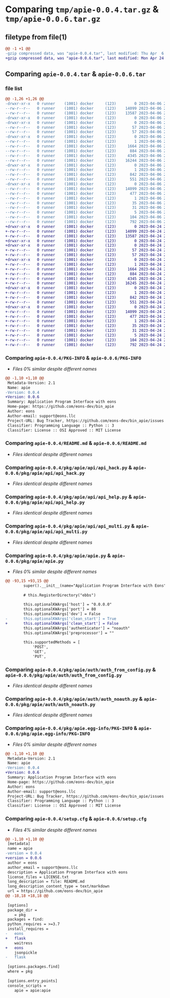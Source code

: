 # Comparing `tmp/apie-0.0.4.tar.gz` & `tmp/apie-0.0.6.tar.gz`

## filetype from file(1)

```diff
@@ -1 +1 @@
-gzip compressed data, was "apie-0.0.4.tar", last modified: Thu Apr  6 23:00:34 2023, max compression
+gzip compressed data, was "apie-0.0.6.tar", last modified: Mon Apr 24 23:05:55 2023, max compression
```

## Comparing `apie-0.0.4.tar` & `apie-0.0.6.tar`

### file list

```diff
@@ -1,26 +1,26 @@
-drwxr-xr-x   0 runner    (1001) docker     (123)        0 2023-04-06 23:00:34.947008 apie-0.0.4/
--rw-r--r--   0 runner    (1001) docker     (123)    14099 2023-04-06 23:00:34.947008 apie-0.0.4/PKG-INFO
--rw-r--r--   0 runner    (1001) docker     (123)    13587 2023-04-06 23:00:16.000000 apie-0.0.4/README.md
-drwxr-xr-x   0 runner    (1001) docker     (123)        0 2023-04-06 23:00:34.943008 apie-0.0.4/pkg/
-drwxr-xr-x   0 runner    (1001) docker     (123)        0 2023-04-06 23:00:34.943008 apie-0.0.4/pkg/apie/
--rw-r--r--   0 runner    (1001) docker     (123)       57 2023-04-06 23:00:25.000000 apie-0.0.4/pkg/apie/__init__.py
--rw-r--r--   0 runner    (1001) docker     (123)       57 2023-04-06 23:00:25.000000 apie-0.0.4/pkg/apie/__main__.py
-drwxr-xr-x   0 runner    (1001) docker     (123)        0 2023-04-06 23:00:34.947008 apie-0.0.4/pkg/apie/api/
--rw-r--r--   0 runner    (1001) docker     (123)        1 2023-04-06 23:00:25.000000 apie-0.0.4/pkg/apie/api/__init__.py
--rw-r--r--   0 runner    (1001) docker     (123)     1664 2023-04-06 23:00:09.000000 apie-0.0.4/pkg/apie/api/api_hack.py
--rw-r--r--   0 runner    (1001) docker     (123)      884 2023-04-06 23:00:09.000000 apie-0.0.4/pkg/apie/api/api_help.py
--rw-r--r--   0 runner    (1001) docker     (123)     4345 2023-04-06 23:00:09.000000 apie-0.0.4/pkg/apie/api/api_multi.py
--rw-r--r--   0 runner    (1001) docker     (123)    16244 2023-04-06 23:00:25.000000 apie-0.0.4/pkg/apie/apie.py
-drwxr-xr-x   0 runner    (1001) docker     (123)        0 2023-04-06 23:00:34.947008 apie-0.0.4/pkg/apie/auth/
--rw-r--r--   0 runner    (1001) docker     (123)        1 2023-04-06 23:00:25.000000 apie-0.0.4/pkg/apie/auth/__init__.py
--rw-r--r--   0 runner    (1001) docker     (123)      842 2023-04-06 23:00:09.000000 apie-0.0.4/pkg/apie/auth/auth_from_config.py
--rw-r--r--   0 runner    (1001) docker     (123)      551 2023-04-06 23:00:09.000000 apie-0.0.4/pkg/apie/auth/auth_noauth.py
-drwxr-xr-x   0 runner    (1001) docker     (123)        0 2023-04-06 23:00:34.947008 apie-0.0.4/pkg/apie.egg-info/
--rw-r--r--   0 runner    (1001) docker     (123)    14099 2023-04-06 23:00:34.000000 apie-0.0.4/pkg/apie.egg-info/PKG-INFO
--rw-r--r--   0 runner    (1001) docker     (123)      477 2023-04-06 23:00:34.000000 apie-0.0.4/pkg/apie.egg-info/SOURCES.txt
--rw-r--r--   0 runner    (1001) docker     (123)        1 2023-04-06 23:00:34.000000 apie-0.0.4/pkg/apie.egg-info/dependency_links.txt
--rw-r--r--   0 runner    (1001) docker     (123)       35 2023-04-06 23:00:34.000000 apie-0.0.4/pkg/apie.egg-info/entry_points.txt
--rw-r--r--   0 runner    (1001) docker     (123)       31 2023-04-06 23:00:34.000000 apie-0.0.4/pkg/apie.egg-info/requires.txt
--rw-r--r--   0 runner    (1001) docker     (123)        5 2023-04-06 23:00:34.000000 apie-0.0.4/pkg/apie.egg-info/top_level.txt
--rw-r--r--   0 runner    (1001) docker     (123)      104 2023-04-06 23:00:25.000000 apie-0.0.4/pyproject.toml
--rw-r--r--   0 runner    (1001) docker     (123)      792 2023-04-06 23:00:34.947008 apie-0.0.4/setup.cfg
+drwxr-xr-x   0 runner    (1001) docker     (123)        0 2023-04-24 23:05:55.427378 apie-0.0.6/
+-rw-r--r--   0 runner    (1001) docker     (123)    14099 2023-04-24 23:05:55.427378 apie-0.0.6/PKG-INFO
+-rw-r--r--   0 runner    (1001) docker     (123)    13587 2023-04-24 23:05:38.000000 apie-0.0.6/README.md
+drwxr-xr-x   0 runner    (1001) docker     (123)        0 2023-04-24 23:05:55.423378 apie-0.0.6/pkg/
+drwxr-xr-x   0 runner    (1001) docker     (123)        0 2023-04-24 23:05:55.427378 apie-0.0.6/pkg/apie/
+-rw-r--r--   0 runner    (1001) docker     (123)       57 2023-04-24 23:05:46.000000 apie-0.0.6/pkg/apie/__init__.py
+-rw-r--r--   0 runner    (1001) docker     (123)       57 2023-04-24 23:05:46.000000 apie-0.0.6/pkg/apie/__main__.py
+drwxr-xr-x   0 runner    (1001) docker     (123)        0 2023-04-24 23:05:55.427378 apie-0.0.6/pkg/apie/api/
+-rw-r--r--   0 runner    (1001) docker     (123)        1 2023-04-24 23:05:46.000000 apie-0.0.6/pkg/apie/api/__init__.py
+-rw-r--r--   0 runner    (1001) docker     (123)     1664 2023-04-24 23:05:31.000000 apie-0.0.6/pkg/apie/api/api_hack.py
+-rw-r--r--   0 runner    (1001) docker     (123)      884 2023-04-24 23:05:31.000000 apie-0.0.6/pkg/apie/api/api_help.py
+-rw-r--r--   0 runner    (1001) docker     (123)     4345 2023-04-24 23:05:31.000000 apie-0.0.6/pkg/apie/api/api_multi.py
+-rw-r--r--   0 runner    (1001) docker     (123)    16245 2023-04-24 23:05:46.000000 apie-0.0.6/pkg/apie/apie.py
+drwxr-xr-x   0 runner    (1001) docker     (123)        0 2023-04-24 23:05:55.427378 apie-0.0.6/pkg/apie/auth/
+-rw-r--r--   0 runner    (1001) docker     (123)        1 2023-04-24 23:05:46.000000 apie-0.0.6/pkg/apie/auth/__init__.py
+-rw-r--r--   0 runner    (1001) docker     (123)      842 2023-04-24 23:05:31.000000 apie-0.0.6/pkg/apie/auth/auth_from_config.py
+-rw-r--r--   0 runner    (1001) docker     (123)      551 2023-04-24 23:05:31.000000 apie-0.0.6/pkg/apie/auth/auth_noauth.py
+drwxr-xr-x   0 runner    (1001) docker     (123)        0 2023-04-24 23:05:55.427378 apie-0.0.6/pkg/apie.egg-info/
+-rw-r--r--   0 runner    (1001) docker     (123)    14099 2023-04-24 23:05:55.000000 apie-0.0.6/pkg/apie.egg-info/PKG-INFO
+-rw-r--r--   0 runner    (1001) docker     (123)      477 2023-04-24 23:05:55.000000 apie-0.0.6/pkg/apie.egg-info/SOURCES.txt
+-rw-r--r--   0 runner    (1001) docker     (123)        1 2023-04-24 23:05:55.000000 apie-0.0.6/pkg/apie.egg-info/dependency_links.txt
+-rw-r--r--   0 runner    (1001) docker     (123)       35 2023-04-24 23:05:55.000000 apie-0.0.6/pkg/apie.egg-info/entry_points.txt
+-rw-r--r--   0 runner    (1001) docker     (123)       31 2023-04-24 23:05:55.000000 apie-0.0.6/pkg/apie.egg-info/requires.txt
+-rw-r--r--   0 runner    (1001) docker     (123)        5 2023-04-24 23:05:55.000000 apie-0.0.6/pkg/apie.egg-info/top_level.txt
+-rw-r--r--   0 runner    (1001) docker     (123)      104 2023-04-24 23:05:46.000000 apie-0.0.6/pyproject.toml
+-rw-r--r--   0 runner    (1001) docker     (123)      792 2023-04-24 23:05:55.427378 apie-0.0.6/setup.cfg
```

### Comparing `apie-0.0.4/PKG-INFO` & `apie-0.0.6/PKG-INFO`

 * *Files 0% similar despite different names*

```diff
@@ -1,10 +1,10 @@
 Metadata-Version: 2.1
 Name: apie
-Version: 0.0.4
+Version: 0.0.6
 Summary: Application Program Interface with eons
 Home-page: https://github.com/eons-dev/bin_apie
 Author: eons
 Author-email: support@eons.llc
 Project-URL: Bug Tracker, https://github.com/eons-dev/bin_apie/issues
 Classifier: Programming Language :: Python :: 3
 Classifier: License :: OSI Approved :: MIT License
```

### Comparing `apie-0.0.4/README.md` & `apie-0.0.6/README.md`

 * *Files identical despite different names*

### Comparing `apie-0.0.4/pkg/apie/api/api_hack.py` & `apie-0.0.6/pkg/apie/api/api_hack.py`

 * *Files identical despite different names*

### Comparing `apie-0.0.4/pkg/apie/api/api_help.py` & `apie-0.0.6/pkg/apie/api/api_help.py`

 * *Files identical despite different names*

### Comparing `apie-0.0.4/pkg/apie/api/api_multi.py` & `apie-0.0.6/pkg/apie/api/api_multi.py`

 * *Files identical despite different names*

### Comparing `apie-0.0.4/pkg/apie/apie.py` & `apie-0.0.6/pkg/apie/apie.py`

 * *Files 0% similar despite different names*

```diff
@@ -93,15 +93,15 @@
 		super().__init__(name="Application Program Interface with Eons", descriptionStr="A readily extensible take on APIs.")
 
 		# this.RegisterDirectory("ebbs")
 
 		this.optionalKWArgs['host'] = "0.0.0.0"
 		this.optionalKWArgs['port'] = 80
 		this.optionalKWArgs['dev'] = False
-		this.optionalKWArgs['clean_start'] = True
+		this.optionalKWArgs['clean_start'] = False
 		this.optionalKWArgs['authenticator'] = "noauth"
 		this.optionalKWArgs['preprocessor'] = ""
 
 		this.supportedMethods = [
 			'POST',
 			'GET',
 			'PUT',
```

### Comparing `apie-0.0.4/pkg/apie/auth/auth_from_config.py` & `apie-0.0.6/pkg/apie/auth/auth_from_config.py`

 * *Files identical despite different names*

### Comparing `apie-0.0.4/pkg/apie/auth/auth_noauth.py` & `apie-0.0.6/pkg/apie/auth/auth_noauth.py`

 * *Files identical despite different names*

### Comparing `apie-0.0.4/pkg/apie.egg-info/PKG-INFO` & `apie-0.0.6/pkg/apie.egg-info/PKG-INFO`

 * *Files 0% similar despite different names*

```diff
@@ -1,10 +1,10 @@
 Metadata-Version: 2.1
 Name: apie
-Version: 0.0.4
+Version: 0.0.6
 Summary: Application Program Interface with eons
 Home-page: https://github.com/eons-dev/bin_apie
 Author: eons
 Author-email: support@eons.llc
 Project-URL: Bug Tracker, https://github.com/eons-dev/bin_apie/issues
 Classifier: Programming Language :: Python :: 3
 Classifier: License :: OSI Approved :: MIT License
```

### Comparing `apie-0.0.4/setup.cfg` & `apie-0.0.6/setup.cfg`

 * *Files 4% similar despite different names*

```diff
@@ -1,10 +1,10 @@
 [metadata]
 name = apie
-version = 0.0.4
+version = 0.0.6
 author = eons
 author_email = support@eons.llc
 description = Application Program Interface with eons
 license_files = LICENSE.txt
 long_description = file: README.md
 long_description_content_type = text/markdown
 url = https://github.com/eons-dev/bin_apie
@@ -18,18 +18,18 @@
 
 [options]
 package_dir = 
 	= pkg
 packages = find:
 python_requires = >=3.7
 install_requires = 
-	eons
+	flask
 	waitress
+	eons
 	jsonpickle
-	flask
 
 [options.packages.find]
 where = pkg
 
 [options.entry_points]
 console_scripts = 
 	apie = apie:apie
```

